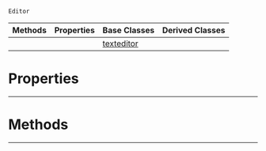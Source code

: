  `Editor`

|Methods|Properties|Base Classes|Derived Classes|
|---|---|---|---|
| | |[texteditor](https://plasmaengine.github.io/PlasmaDocs/Plasma1/C++/code_reference/class_reference/texteditor.markdown)| |


 #  Properties


---  
 #  Methods


---  
 

 